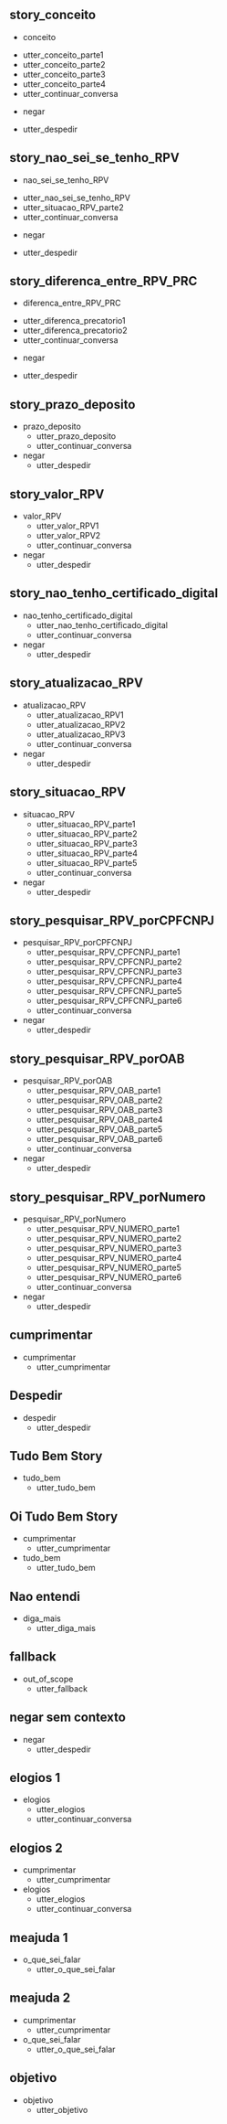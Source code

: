 ## story_conceito
* conceito
 - utter_conceito_parte1
 - utter_conceito_parte2
 - utter_conceito_parte3
 - utter_conceito_parte4
 - utter_continuar_conversa
* negar
 - utter_despedir

## story_nao_sei_se_tenho_RPV
* nao_sei_se_tenho_RPV
 - utter_nao_sei_se_tenho_RPV
 - utter_situacao_RPV_parte2
 - utter_continuar_conversa
* negar
 - utter_despedir

## story_diferenca_entre_RPV_PRC
* diferenca_entre_RPV_PRC
 - utter_diferenca_precatorio1
 - utter_diferenca_precatorio2
 - utter_continuar_conversa
* negar
 - utter_despedir


## story_prazo_deposito
* prazo_deposito
  - utter_prazo_deposito
  - utter_continuar_conversa
* negar
  - utter_despedir


## story_valor_RPV
* valor_RPV
  - utter_valor_RPV1
  - utter_valor_RPV2
  - utter_continuar_conversa
* negar
  - utter_despedir

## story_nao_tenho_certificado_digital
* nao_tenho_certificado_digital
  - utter_nao_tenho_certificado_digital
  - utter_continuar_conversa
* negar
  - utter_despedir

## story_atualizacao_RPV
* atualizacao_RPV
  - utter_atualizacao_RPV1
  - utter_atualizacao_RPV2
  - utter_atualizacao_RPV3
  - utter_continuar_conversa
* negar
  - utter_despedir

## story_situacao_RPV
* situacao_RPV
  - utter_situacao_RPV_parte1
  - utter_situacao_RPV_parte2
  - utter_situacao_RPV_parte3
  - utter_situacao_RPV_parte4
  - utter_situacao_RPV_parte5
  - utter_continuar_conversa
* negar
  - utter_despedir

## story_pesquisar_RPV_porCPFCNPJ
* pesquisar_RPV_porCPFCNPJ
  - utter_pesquisar_RPV_CPFCNPJ_parte1
  - utter_pesquisar_RPV_CPFCNPJ_parte2
  - utter_pesquisar_RPV_CPFCNPJ_parte3
  - utter_pesquisar_RPV_CPFCNPJ_parte4
  - utter_pesquisar_RPV_CPFCNPJ_parte5
  - utter_pesquisar_RPV_CPFCNPJ_parte6
  - utter_continuar_conversa
* negar
  - utter_despedir

## story_pesquisar_RPV_porOAB
* pesquisar_RPV_porOAB
  - utter_pesquisar_RPV_OAB_parte1
  - utter_pesquisar_RPV_OAB_parte2
  - utter_pesquisar_RPV_OAB_parte3
  - utter_pesquisar_RPV_OAB_parte4
  - utter_pesquisar_RPV_OAB_parte5
  - utter_pesquisar_RPV_OAB_parte6
  - utter_continuar_conversa
* negar
  - utter_despedir

## story_pesquisar_RPV_porNumero
* pesquisar_RPV_porNumero
  - utter_pesquisar_RPV_NUMERO_parte1
  - utter_pesquisar_RPV_NUMERO_parte2
  - utter_pesquisar_RPV_NUMERO_parte3
  - utter_pesquisar_RPV_NUMERO_parte4
  - utter_pesquisar_RPV_NUMERO_parte5
  - utter_pesquisar_RPV_NUMERO_parte6
  - utter_continuar_conversa
* negar
  - utter_despedir


## cumprimentar
* cumprimentar
    - utter_cumprimentar

## Despedir
* despedir
    - utter_despedir

## Tudo Bem Story
* tudo_bem
    - utter_tudo_bem

## Oi Tudo Bem Story 
* cumprimentar
    - utter_cumprimentar
* tudo_bem
    - utter_tudo_bem
    
## Nao entendi
* diga_mais
    - utter_diga_mais  

## fallback
* out_of_scope
    - utter_fallback

## negar sem contexto
* negar
    - utter_despedir

## elogios 1
* elogios
    - utter_elogios
    - utter_continuar_conversa

## elogios 2
* cumprimentar
    - utter_cumprimentar
* elogios
    - utter_elogios
    - utter_continuar_conversa

## meajuda 1
* o_que_sei_falar
    - utter_o_que_sei_falar

## meajuda 2
* cumprimentar
    - utter_cumprimentar
* o_que_sei_falar
    - utter_o_que_sei_falar

## objetivo
* objetivo
    - utter_objetivo